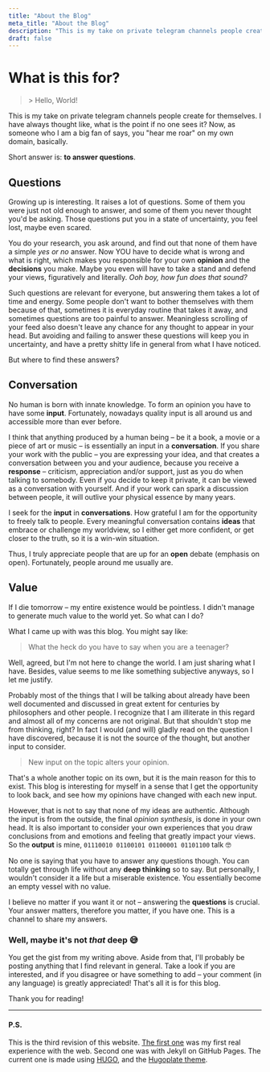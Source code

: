 ```yaml
---
title: "About the Blog"
meta_title: "About the Blog"
description: "This is my take on private telegram channels people create for themselves. I have always thought like, what is the point if no one sees it? Now, as someone who I am a big fan of says, you hear me roar on my own domain, basically. Short answer is: **to answer questions**."
draft: false
---
```


# What is this for?

> \> Hello, World!

This is my take on private telegram channels people create for themselves. I have always thought like, what is the point if no one sees it? Now, as someone who I am a big fan of says, you "hear me roar" on my own domain, basically.

Short answer is: **to answer questions**.

## Questions

Growing up is interesting. It raises a lot of questions. Some of them you were just not old enough to answer, and some of them you never thought you'd be asking. Those questions put you in a state of uncertainty, you feel lost, maybe even scared. 

You do your research, you ask around, and find out that none of them have a simple *yes or no* answer. Now YOU have to decide what is wrong and what is right, which makes you responsible for your own **opinion** and the **decisions** you make. Maybe you even will have to take a stand and defend your views, figuratively and literally. *Ooh boy, how fun does that sound?*

Such questions are relevant for everyone, but answering them takes a lot of time and energy. Some people don't want to bother themselves with them because of that, sometimes it is everyday routine that takes it away, and sometimes questions are too painful to answer. Meaningless scrolling of your feed also doesn't leave any chance for any thought to appear in your head. But avoiding and failing to answer these questions will keep you in uncertainty, and have a pretty shitty life in general from what I have noticed.

But where to find these answers?


## Conversation

No human is born with innate knowledge. To form an opinion you have to have some **input**. Fortunately, nowadays quality input is all around us and accessible more than ever before. 

I think that anything produced by a human being – be it a book, a movie or a piece of art or music – is essentially an input in a **conversation**. If you share your work with the public – you are expressing your idea, and that creates a conversation between you and your audience, because you receive a **response** – criticism, appreciation and/or support, just as you do when talking to somebody. Even if you decide to keep it private, it can be viewed as a conversation with yourself. And if your work can spark a discussion between people, it will outlive your physical essence by many years.

I seek for the **input** in **conversations**. How grateful I am for the opportunity to freely talk to people. Every meaningful conversation contains **ideas** that embrace or challenge my worldview, so I either get more confident, or get closer to the truth, so it is a win-win situation.

Thus, I truly appreciate people that are up for an **open** debate (emphasis on open). Fortunately, people around me usually are.


## Value

If I die tomorrow – my entire existence would be pointless. I didn't manage to generate much value to the world yet. So what can I do? 

What I came up with was this blog. You might say like:

> What the heck do you have to say when you are a teenager?

Well, agreed, but I'm not here to change the world. I am just sharing what I have. Besides, value seems to me like something subjective anyways, so I let me justify.

Probably most of the things that I will be talking about already have been well documented and discussed in great extent for centuries by philosophers and other people. I recognize that I am illiterate in this regard and almost all of my concerns are not original. But that shouldn't stop me from thinking, right? In fact I would (and will) gladly read on the question I have discovered, because it is not the source of the thought, but another input to consider.

> New input on the topic alters your opinion.

That's a whole another topic on its own, but it is the main reason for this to exist. This blog is interesting for myself in a sense that I get the opportunity to look back, and see how my opinions have changed with each new input.

However, that is not to say that none of my ideas are authentic. Although the input is from the outside, the final *opinion synthesis*, is done in your own head. It is also important to consider your own experiences that you draw conclusions from and emotions and feeling that greatly impact your views. So the **output** is mine, ```01110010 01100101 01100001 01101100``` talk 🤓

No one is saying that you have to answer any questions though. You can totally get through life without any **deep thinking** so to say. But personally, I wouldn't consider it a life but a miserable existence. You essentially become an empty vessel with no value. 

I believe no matter if you want it or not – answering the **questions** is crucial. Your answer matters, therefore you matter, if you have one. This is a channel to share my answers.

### Well, maybe it's not *that* deep 😅

You get the gist from my writing above. Aside from that, I'll probably be posting anything that I find relevant in general. Take a look if you are interested, and if you disagree or have something to add – your comment (in any language) is greatly appreciated! That's all it is for this blog.

Thank you for reading!

---

#### P.S.

This is the third revision of this website. [The first one](https://github.com/sagyzdop/Pure-PHP-Blog) was my first real experience with the web. Second one was with Jekyll on GitHub Pages. The current one is made using [HUGO](https://gohugo.io), and the [Hugoplate theme](https://github.com/zeon-studio/hugoplate).